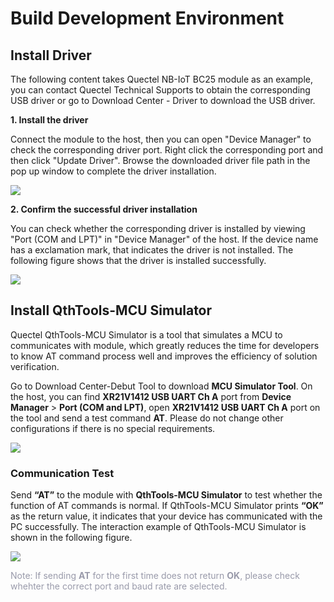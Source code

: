 # Build Development Environment

## **Install Driver**

The following content takes Quectel NB-IoT BC25 module as an example, you can contact Quectel Technical Supports to obtain the corresponding USB driver or go to <a :href="getUrl('menuCode=MODULE_DEVL&resourceType=M', 'en')" target="_blank">Download Center - Driver</a> to download the USB driver.

__1.  Install the driver__ 

Connect the module to the host, then you can open "Device Manager" to check the corresponding driver port. Right click the corresponding port and then click "Update Driver". Browse the downloaded driver file path in the pop up window to complete the driver installation.


<a data-fancybox title="img" href="/en/deviceDevelop/nb/speediness_ctwing/resource/picture-8.png"><img src="/en/deviceDevelop/nb/speediness_ctwing/resource/picture-8.png"></a>


__2. Confirm the successful driver installation__ 

You can check whether the corresponding driver is installed by viewing "Port (COM and LPT)" in "Device Manager" of the host.  If the device name has a exclamation mark, that indicates the driver is not installed. The following figure shows that the driver is installed successfully. 

<a data-fancybox title="img" href="/en/deviceDevelop/nb/speediness_ctwing/resource/picture-9.png"><img src="/en/deviceDevelop/nb/speediness_ctwing/resource/picture-9.png"></a>



## **Install QthTools-MCU Simulator**

Quectel QthTools-MCU Simulator is a tool that simulates a MCU to communicates with module, which greatly reduces the time for developers to know AT command process well and improves the efficiency of solution verification.

Go to <a :href="getUrl('menuCode=DEBUG_UTIL&resourceType=C', 'en')" target="_blank">Download Center-Debut Tool</a> to download __MCU Simulator Tool__. On the host, you can find __XR21V1412 USB UART Ch A__ port from __Device Manager__ > __Port (COM and LPT)__, open __XR21V1412 USB UART Ch A__ port on the tool and send a test command __AT__. Please do not change other configurations if there is no special requirements. 

<a data-fancybox title="img" href="/en/deviceDevelop/nb/speediness_ctwing/resource/picture-10.png"><img src="/en/deviceDevelop/nb/speediness_ctwing/resource/picture-10.png"></a>


### **Communication Test**

Send __“AT”__ to the module with __QthTools-MCU Simulator__ to test whether the function of AT commands is normal.  If QthTools-MCU Simulator prints __“OK”__  as the return value, it indicates that your device has communicated with the PC successfully. The interaction example of QthTools-MCU Simulator is shown in the following figure.

<a data-fancybox title="img" href="/en/deviceDevelop/nb/speediness_ctwing/resource/picture-11.png"><img src="/en/deviceDevelop/nb/speediness_ctwing/resource/picture-11.png"></a>

<font color=#999AAA >Note: If sending **AT** for the first time does not return __OK__, please check whehter the correct port and baud rate are selected.</font>

  